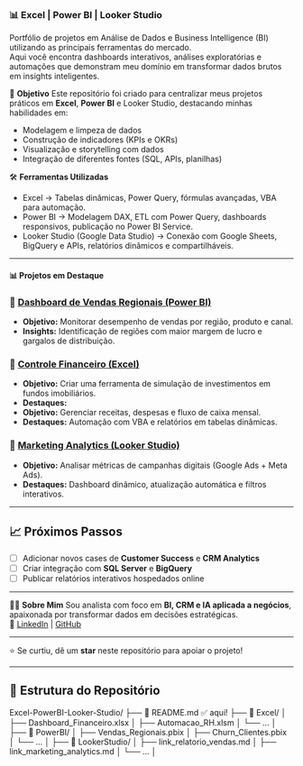 ### 📊 Excel | Power BI | Looker Studio

Portfólio de projetos em Análise de Dados e Business Intelligence (BI) utilizando as principais ferramentas do mercado.  
Aqui você encontra dashboards interativos, análises exploratórias e automações que demonstram meu domínio em transformar dados brutos em insights inteligentes.

🚀 **Objetivo**
Este repositório foi criado para centralizar meus projetos práticos em **Excel**, **Power BI** e Looker Studio, destacando minhas habilidades em:
- Modelagem e limpeza de dados
- Construção de indicadores (KPIs e OKRs)
- Visualização e storytelling com dados
- Integração de diferentes fontes (SQL, APIs, planilhas)

🛠️ **Ferramentas Utilizadas**
- Excel → Tabelas dinâmicas, Power Query, fórmulas avançadas, VBA para automação.  
- Power BI → Modelagem DAX, ETL com Power Query, dashboards responsivos, publicação no Power BI Service.  
- Looker Studio (Google Data Studio) → Conexão com Google Sheets, BigQuery e APIs, relatórios dinâmicos e compartilháveis.

---

#### 📊 Projetos em Destaque
### 🔹 [Dashboard de Vendas Regionais (Power BI)](link_aqui)
- **Objetivo:** Monitorar desempenho de vendas por região, produto e canal.  
- **Insights:** Identificação de regiões com maior margem de lucro e gargalos de distribuição.  

### 🔹 [Controle Financeiro (Excel)](link_aqui)
- **Objetivo:** Criar uma ferramenta de simulação de investimentos em fundos imobiliários.
- **Destaques:** 
- **Objetivo:** Gerenciar receitas, despesas e fluxo de caixa mensal.  
- **Destaques:** Automação com VBA e relatórios em tabelas dinâmicas.  

### 🔹 [Marketing Analytics (Looker Studio)](link_aqui)
- **Objetivo:** Analisar métricas de campanhas digitais (Google Ads + Meta Ads).  
- **Destaques:** Dashboard dinâmico, atualização automática e filtros interativos.  

---

## 📈 Próximos Passos
- [ ] Adicionar novos cases de **Customer Success** e **CRM Analytics**  
- [ ] Criar integração com **SQL Server** e **BigQuery**  
- [ ] Publicar relatórios interativos hospedados online  

---
👩‍💻 **Sobre Mim**
Sou analista com foco em **BI, CRM e IA aplicada a negócios**, apaixonada por transformar dados em decisões estratégicas.  
🔗 [LinkedIn](https://linkedin.com/in/robelsa) | [GitHub](https://github.com/robelsa)  

---

⭐ Se curtiu, dê um **star** neste repositório para apoiar o projeto!


---

## 📂 Estrutura do Repositório

Excel-PowerBI-Looker-Studio/
├── 📄 README.md   ✅ aqui!
├── 📁 Excel/
│   ├── Dashboard_Financeiro.xlsx
│   ├── Automacao_RH.xlsm
│   └── ...
│
├── 📁 PowerBI/
│   ├── Vendas_Regionais.pbix
│   ├── Churn_Clientes.pbix
│   └── ...
│
├── 📁 LookerStudio/
│   ├── link_relatorio_vendas.md
│   ├── link_marketing_analytics.md
│   └── ...
│

